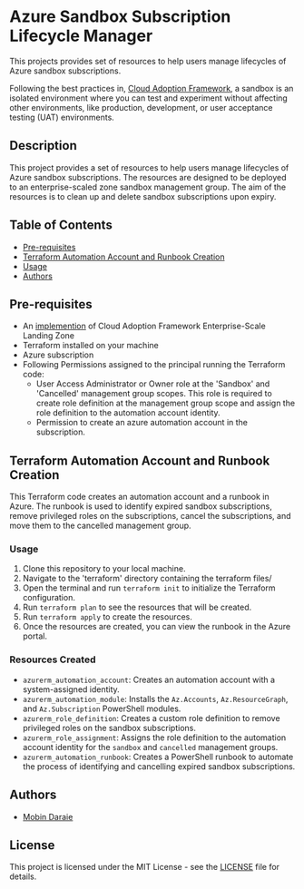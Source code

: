 # Azure Sandbox Subscription Lifecycle Manager

This projects provides set of resources to help users manage lifecycles of Azure sandbox subscriptions.

Following the best practices in, [Cloud Adoption Framework](https://learn.microsoft.com/en-us/azure/cloud-adoption-framework/ready/considerations/sandbox-environments), a sandbox is an isolated environment where you can test and experiment without affecting other environments, like production, development, or user acceptance testing (UAT) environments.

## Description
This project provides a set of resources to help users manage lifecycles of Azure sandbox subscriptions. The resources are designed to be deployed to an enterprise-scaled zone sandbox management group. The aim of the resources is to clean up and delete sandbox subscriptions upon expiry.

## Table of Contents

- [Pre-requisites](#pre-requisites)
- [Terraform Automation Account and Runbook Creation](#introduction)
- [Usage](#usage)
- [Authors](#authors)

## Pre-requisites
- An [implemention](https://learn.microsoft.com/en-us/azure/cloud-adoption-framework/ready/enterprise-scale/implementation) of Cloud Adoption Framework Enterprise-Scale Landing Zone
- Terraform installed on your machine
- Azure subscription
- Following Permissions assigned to the principal running the Terraform code:
  - User Access Administrator or Owner role at the 'Sandbox' and 'Cancelled' management group scopes. This role is required to create role definition at the management group scope and assign the role definition to the automation account identity.
  - Permission to create an azure automation account in the subscription.


## Terraform Automation Account and Runbook Creation <a name="introduction"></a>

This Terraform code creates an automation account and a runbook in Azure. The runbook is used to identify expired sandbox subscriptions, remove privileged roles on the subscriptions, cancel the subscriptions, and move them to the cancelled management group.

### Usage

1. Clone this repository to your local machine.
2. Navigate to the 'terraform' directory containing the terraform files/
3. Open the terminal and run `terraform init` to initialize the Terraform configuration.
4. Run `terraform plan` to see the resources that will be created.
5. Run `terraform apply` to create the resources.
6. Once the resources are created, you can view the runbook in the Azure portal.

### Resources Created

- `azurerm_automation_account`: Creates an automation account with a system-assigned identity.
- `azurerm_automation_module`: Installs the `Az.Accounts`, `Az.ResourceGraph`, and `Az.Subscription` PowerShell modules.
- `azurerm_role_definition`: Creates a custom role definition to remove privileged roles on the sandbox subscriptions.
- `azurerm_role_assignment`: Assigns the role definition to the automation account identity for the `sandbox` and `cancelled` management groups.
- `azurerm_automation_runbook`: Creates a PowerShell runbook to automate the process of identifying and cancelling expired sandbox subscriptions.

## Authors

- [Mobin Daraie](https://github.com/mobindaraie)

## License

This project is licensed under the MIT License - see the [LICENSE](LICENSE) file for details.
